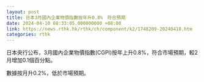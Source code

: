 ```yaml
---
layout: post
title: 日本3月國內企業物價指數按年升0.8%　符合預期
date: 2024-04-10 08:33:05.000000000 +08:00
link: https://news.rthk.hk/rthk/ch/component/k2/1748209-20240410.htm
categories: rthk
---
```


日本央行公布，3月國內企業物價指數(CGPI)按年上升0.8%，符合市場預期，較2月增加0.1個百分點。

數據按月升0.2%，低於市場預期。
